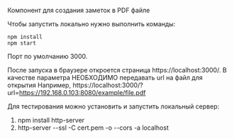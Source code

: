 Компонент для создания заметок в PDF файле

Чтобы запустить локально нужно выполнить команды:

```
npm install
npm start
```

Порт по умолчанию 3000.

После запуска в браузере откроется страница https://localhost:3000/.
В качестве параметра НЕОБХОДИМО передавать url на файл для открытия
Например, 
https://localhost:3000/?url=https://192.168.0.103:8080/example/file.pdf


Для тестирования можно установить и запустить локальный сервер:
1) npm install http-server
2) http-server --ssl -C cert.pem -o --cors -a localhost

